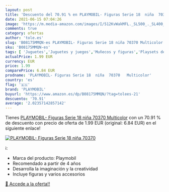 ```yaml
---
layout: post
title: 'Descuento del 70.91 % en PLAYMOBIL- Figuras Serie 18  niña  70370'
date: 2021-06-15 07:04:26
image: 'https://m.media-amazon.com/images/I/512KvWakMFL._SL500_._SL400_.jpg'
comments: true
category: ofertas
author: 'tole.es'
slug: 'B08175MMQN-es PLAYMOBIL- Figuras Serie 18 niña 70370 Multicolor'
sku: 'B08175MMQN-es'
tags: [ 'Juguetes','Juguetes y juegos','Muñecos y figuras','Playsets de figuras de juguete para niños','playmobil','playmobil-', ]
actualPrice: 1.99 EUR
currency: EUR
price: 1.99
comparePrice: 6.84 EUR
prodname: 'PLAYMOBIL- Figuras Serie 18  niña  70370   Multicolor'
country: 'es'
flag: '🇪🇸'
brand: 'PLAYMOBIL'
buyurl: 'https://www.amazon.es/dp/B08175MMQN/?tag=tolees-21'
descuento: '70.91'
average: '2.02357142857142'
---
```


Tienes [PLAYMOBIL- Figuras Serie 18  niña  70370   Multicolor](https://www.amazon.es/dp/B08175MMQN/?tag=tolees-21) con un 70.91 % de descuento con precio de oferta de 1.99 EUR (original: 6.84 EUR) en el siguiente enlace!

[![PLAYMOBIL- Figuras Serie 18  niña  70370](https://m.media-amazon.com/images/I/512KvWakMFL._SL500_._SL400_.jpg)](https://www.amazon.es/dp/B08175MMQN/?tag=tolees-21)

ℹ️:

- Marca del producto: Playmobil
- Recomendado a partir de 4 años
- Desarrolla la imaginación y la creatividad
- Incluye figuras y varios accesorios

[🛒 Accede a la oferta!!](https://www.amazon.es/dp/B08175MMQN/?tag=tolees-21)

